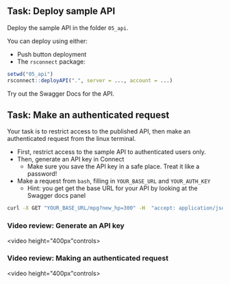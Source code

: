 
## Task: Deploy sample API

Deploy the sample API in the folder `05_api`.

You can deploy using either:

* Push button deployment
* The `rsconnect` package:


```r
setwd("05_api") 
rsconnect::deployAPI(".", server = ..., account = ...)
```

Try out the Swagger Docs for the API.


## Task: Make an authenticated request

Your task is to restrict access to the published API, then make an authenticated request from the linux terminal.

* First, restrict access to the sample API to authenticated users only.
* Then, generate an API key in Connect
    - Make sure you save the API key in a safe place.  Treat it like a password!
* Make a request from `bash`, filling in `YOUR_BASE_URL` and `YOUR_AUTH_KEY`
    - Hint: you get get the base URL for your API by looking at the Swagger docs panel

```sh
curl -X GET "YOUR_BASE_URL/mpg?new_hp=300" -H  "accept: application/json"  -H "Authorization: Key YOUR_AUTH_KEY" 
```



### Video review: Generate an API key

<video height="400px"controls>
  <source src="https://cdn.rstudio.com/pro-admin/videos/connect_api_key.mp4" type="video/mp4">
</video>


### Video review: Making an authenticated request

<video height="400px"controls>
  <source src="https://cdn.rstudio.com/pro-admin/videos/plumber_authenticated_request.mp4" type="video/mp4">
</video>

